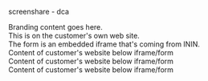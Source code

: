 screenshare - dca


<!DOCTYPE html>
<html lang="en">
  <head>
  </head>
  <body onload="onloaded()">
        <div id="before">
            Branding content goes here.<br/>
            This is on the customer's own web site.<br/>
            The form is an embedded iframe that's coming from ININ.<br/>
        </div>
        <div id="screenshareContainer"></div>
        <div id="after">
            Content of customer's website below iframe/form<br />
            Content of customer's website below iframe/form<br />
            Content of customer's website below iframe/form<br />
        </div>


<script src="https://apps.inindca.com/webchat/jsapi-v1.js" type="text/javascript"></script>

<script type="text/javascript">

        var config = {
            // Webchat service URL
            "webchatServiceUrl": "https://realtime.inindca.com:443",

            //Webchat app URL
            "webchatAppUrl": "https://apps.inindca.com/webchat",

            // Numeric organization ID
            "orgId": 16412,

            // String organization ID
            "orgName": "bughuntprod",

            // Log level (DEBUG, INFO, WARN, ERROR, or FATAL)
            "logLevel": "DEBUG",

            // Locale code of end-user which will be used to localize the widget
            "locale": "en",

            "orgGuid": "996e85a6-c923-4f2c-a612-b276e21c1021",

            // CSS class if widget is rendered as frame
            "cssClass": "screenshare-frame",

            // Additional CSS properties if widget is rendered as an iframe.
            // These properties apply to the iframe itself, not to its content.
            "css": {
                "width": "480px",
                "height": "282px",
                "border": "none"
            },

            // The URL of a CSS file to apply to the content of the iframe.
            "contentCssUrl": "screenshare.css",

            //Some customers may use an external application and browser support will not prohibit the initiation of screen share in that case
            "standAloneApplication": false,

            "webchatDeploymentKey": "20b83982-30cd-402f-86f1-5532313904de
"

        };

        function onloaded() {
            ININ.screenshare.create(config, function(err, screenshare) {
                if (err) {
                    // You should change this block to properly handle errors.
                    console.error(err);
                    if (err.name === 'UNSUPPORTED_BROWSER') {
                        // Redirect to instructions for unsupported browser, or handle appropriately
                        alert('Sorry, either your browser is not supported, or the page is not being served over TLS (HTTPS).');
                        return;
                    }
                    alert('An error occurred launching the screen share widget. See console for details');
                }

            screenshare.renderScreenShareForm({
                containerEl: 'screenshareContainer'
            });
          });
        }
    </script>
  </body>
  </html>
